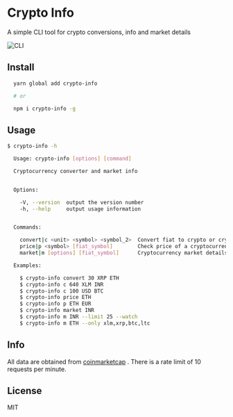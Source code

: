 # Crypto Info

A simple CLI tool for crypto conversions, info and market details

![CLI](https://image.ibb.co/cC8YOH/ezgif_com_video_to_gif_1.gif)

## Install

``` bash
  yarn global add crypto-info

  # or

  npm i crypto-info -g
```

## Usage

``` bash
$ crypto-info -h

  Usage: crypto-info [options] [command]

  Cryptocurrency converter and market info


  Options:

    -V, --version  output the version number
    -h, --help     output usage information


  Commands:

    convert|c <unit> <symbol> <symbol_2>  Convert fiat to crypto or crypto to fiat or crypto to crypto
    price|p <symbol> [fiat_symbol]        Check price of a cryptocurrency in other cryptocurrency or fiat
    market|m [options] [fiat_symbol]      Cryptocurrency market details

  Examples:

    $ crypto-info convert 30 XRP ETH
    $ crypto-info c 640 XLM INR
    $ crypto-info c 100 USD BTC
    $ crypto-info price ETH
    $ crypto-info p ETH EUR
    $ crypto-info market INR
    $ crypto-info m INR --limit 25 --watch
    $ crypto-info m ETH --only xlm,xrp,btc,ltc
```

## Info

All data are obtained from [coinmarketcap](https://coinmarketcap.com) . There is a rate limit of 10 requests per minute.

## License

MIT
